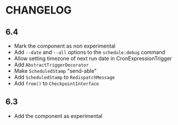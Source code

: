 CHANGELOG
=========

6.4
---

 * Mark the component as non experimental
 * Add `--date` and `--all` options to the `schedule:debug` command
 * Allow setting timezone of next run date in CronExpressionTrigger
 * Add `AbstractTriggerDecorator`
 * Make `ScheduledStamp` "send-able"
 * Add `ScheduledStamp` to `RedispatchMessage`
 * Add `from()` to `CheckpointInterface`

6.3
---

 * Add the component as experimental
